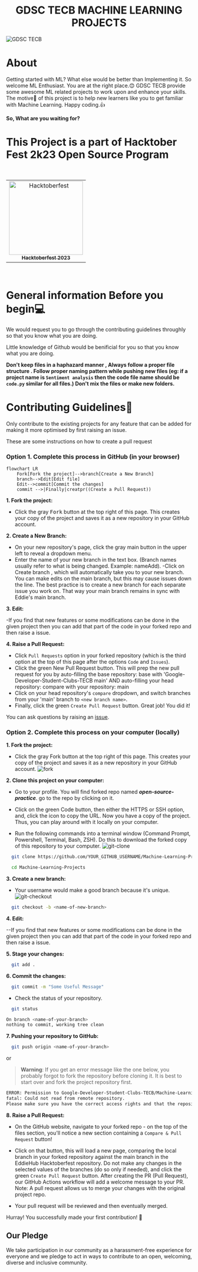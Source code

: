 <div id="top"></div>
<h1 align="center">GDSC TECB MACHINE LEARNING PROJECTS </h1>




![GDSC TECB](https://github.com/Google-Developer-Student-Clubs-TECB/GDSC-TECB-official-website/assets/146541136/a0495f39-5a75-4a56-8897-d140145a341b)


 <!-- ---------------------------------------------------------------------------------------------------------------------- -->

<!-- ---------------------------------------------------------------------------------------------------------------------- -->




<!-- ------------------------------------------------------------------------------------------------------------------------------------------------------ -->
<!-- ------------------------------------------------------------------------------------------------------------------------------------------------------------- -->
<div id="About"></div>

# About
Getting started with ML? What else would be better than Implementing it.
So welcome ML Enthusiast. You are at the right place.😊
GDSC TECB provide some awesome ML related projects to work upon and enhance your skills.
The motive🎯 of this project is to help new learners like you to get familiar with Machine Learning.
Happy coding.👍

**So, What are you waiting for?**
<br>

<!-- ------------------------------------------------------------------------------------------------------------------------------------------------------ -->
<!-- ------------------------------------------------------------------------------------------------------------------------------------------------------------- -->

<div id="Open-Source-Program"></div>

# This Project is a part of Hacktober Fest 2k23 Open Source Program

<br>

<table>
<tbody><tr>
<td align="center"><a href="https://hacktoberfest.digitalocean.com/"  target="_blank"><img src="https://encrypted-tbn0.gstatic.com/images?q=tbn:ANd9GcSzxUuUFuwuTwouTwDseIuzwkLBsDa6Z_0BzYX_x0jpqA&s" alt="Hacktoberfest" width="200"/><br><sub><b> Hacktoberfest 2023 </b></sub></a></td> </a></td>


</tr>
</tbody></table>

<br>



<!-- ------------------------------------------------------------------------------------------------------------------------------------------------------ -->
<!-- ------------------------------------------------------------------------------------------------------------------------------------------------------------- -->
<div id="Before"></div>

# General information Before you begin💻

We would request you to go through the contributing guidelines throughly so that you know what you are doing.

Little knowledge of Github would be benificial for you so that you know what you are doing.

**Don't keep files in a haphazard manner , Always follow a proper file structure . Follow proper naming pattern while pushing new files (eg: if a project name is ```Sentiment analysis``` then the code file name should be ```code.py``` similar for all files.) Don't mix the files or make new folders.**



# Contributing Guidelines📝

Only contribute to the existing projects for any feature that can be added for making it more optimised by first raising an issue.

These are some instructions on how to create a pull request

### Option 1. Complete this process in GitHub (in your browser)

```mermaid
flowchart LR
    Fork[Fork the project]-->branch[Create a New Branch]
    branch-->Edit[Edit file]
    Edit-->commit[Commit the changes]
    commit -->|Finally|creatpr((Create a Pull Request))
```

**1. Fork the project:**

- Click the gray <kbd>Fork</kbd> button at the top right of this page. This creates your copy of the project and saves it as a new repository in your GitHub account.

**2. Create a New Branch:**

- On your new repository's page, click the gray main button in the upper left to reveal a dropdown menu.
- Enter the name of your new branch in the text box. (Branch names usually refer to what is being changed. Example: nameAdd).
  -Click on Create branch <new branch name>, which will automatically take you to your new branch. You can make edits on the main branch, but this may cause issues down the line. The best practice is to create a new branch for each separate issue you work on. That way your main branch remains in sync with Eddie's main branch.

**3. Edit:**

-If you find that new features or some modifications can be done in the given project then you can add that part of the code in your forked repo and then raise a issue.

**4. Raise a Pull Request:**

- Click `Pull Requests` option in your forked repository (which is the third option at the top of this page after the options `Code` and `Issues`).
- Click the green New Pull Request button. This will prep the new pull request for you by auto-filling the base repository: base with 'Google-Developer-Student-Clubs-TECB main' AND auto-filling your head repository: compare with your repository: main
- Click on your head repository's `compare` dropdown, and switch branches from your 'main' branch to `<new branch name>`.
- Finally, click the green `Create Pull Request` button. Great job! You did it!

You can ask questions by raising an [issue](https://github.com/Google-Developer-Student-Clubs-TECB/Machine-Learning-Projects/issues/new).

### Option 2. Complete this process on your computer (locally)

**1. Fork the project:**

- Click the gray Fork button at the top right of this page. This creates your copy of the project and saves it as a new repository in your GitHub account. ![fork](https://github.com/Google-Developer-Student-Clubs-TECB/Machine-Learning-Projects.git)

**2. Clone this project on your computer:**

- Go to your profile. You will find forked repo named **_open-source-practice_**. go to the repo by clicking on it.
- Click on the green Code button, then either the HTTPS or SSH option, and, click the icon to copy the URL. Now you have a copy of the project. Thus, you can play around with it locally on your computer.

- Run the following commands into a terminal window (Command Prompt, Powershell, Terminal, Bash, ZSH). Do this to download the forked copy of this repository to your computer. ![git-clone](https://github.com/Google-Developer-Student-Clubs-TECB/Machine-Learning-Projects.git)

```bash
  git clone https://github.com/YOUR_GITHUB_USERNAME/Machine-Learning-Projects.git
```

```bash
  cd Machine-Learning-Projects
```

**3. Create a new branch:**

- Your username would make a good branch because it's unique. ![git-checkout](https://github.com/<YOUR_GITHUB_USERNAME>/Machine-Learning-Projects/tree/main)

```bash
  git checkout -b <name-of-new-branch>
```

**4. Edit:**

--If you find that new features or some modifications can be done in the given project then you can add that part of the code in your forked repo and then raise a issue.


**5. Stage your changes:**


```bash
  git add .
```

**6. Commit the changes:**

```bash
  git commit -m "Some Useful Message"
```

- Check the status of your repository.

```bash
  git status
```

```bash
On branch <name-of-your-branch>
nothing to commit, working tree clean
```

**7. Pushing your repository to GitHub:**

```bash
  git push origin <name-of-your-branch>
```

or

> **Warning**: If you get an error message like the one below, you probably forgot to fork the repository before cloning it. It is best to start over and fork the project repository first.

```bash
ERROR: Permission to Google-Developer-Student-Clubs-TECB/Machine-Learning-Projects.git denied to <your-github-username>.
fatal: Could not read from remote repository.
Please make sure you have the correct access rights and that the repository exists.
```

**8. Raise a Pull Request:**

- On the GitHub website, navigate to your forked repo - on the top of the files section, you'll notice a new section containing a `Compare & Pull Request` button! 

- Click on that button, this will load a new page, comparing the local branch in your forked repository against the main branch in the EddieHub Hacktoberfest repository. Do not make any changes in the selected values of the branches (do so only if needed), and click the green `Create Pull Request` button. After creating the PR (Pull Request), our GitHub Actions workflow will add a welcome message to your PR.
  Note: A pull request allows us to merge your changes with the original project repo.

- Your pull request will be reviewed and then eventually merged.

Hurray! You successfully made your first contribution! 🎉

## Our Pledge

We take participation in our community as a harassment-free experience for everyone and we pledge to act in ways to contribute to an open, welcoming, diverse and inclusive community.




